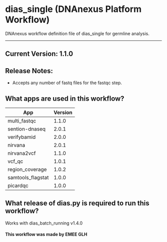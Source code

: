 # dias_single (DNAnexus Platform Workflow)
DNAnexus workflow definition file of dias_single for germline analysis.

-------

## Current Version: 1.1.0

## Release Notes:
* Accepts any number of fastq files for the fastqc step.

## What apps are used in this workflow?

|  App 	| Version  	|
|---	|---	|
|multi_fastqc       |1.1.0|
|sention-dnaseq     |2.0.1|
|verifybamid        |2.0.0|
|nirvana            |2.0.1|
|nirvana2vcf        |1.1.0|
|vcf_qc 	        |1.0.1|  
|region_coverage   	|1.0.2|
|samtools_flagstat  |1.0.0|
|picardqc           |1.0.0|


## What release of dias.py is required to run this workflow?

Works with dias_batch_running v1.4.0



#### This workflow was made by EMEE GLH
